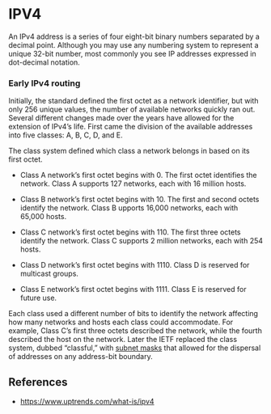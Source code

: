 # IPV4

An IPv4 address is a series of four eight-bit binary numbers separated by a decimal point. Although you may use any numbering system to represent a unique 32-bit number, most commonly you see IP addresses expressed in dot-decimal notation.

### Early IPv4 routing

Initially, the standard defined the first octet as a network identifier, but with only 256 unique values, the number of available networks quickly ran out. Several different changes made over the years have allowed for the extension of IPv4’s life. First came the division of the available addresses into five classes: A, B, C, D, and E.

The class system defined which class a network belongs in based on its first octet.

- Class A network’s first octet begins with 0. The first octet identifies the network. Class A supports 127 networks, each with 16 million hosts.

- Class B network’s first octet begins with 10. The first and second octets identify the network. Class B upports 16,000 networks, each with 65,000 hosts.

- Class C network’s first octet begins with 110. The first three octets identify the network. Class C supports 2 million networks, each with 254 hosts.

- Class D network’s first octet begins with 1110. Class D is reserved for multicast groups.

- Class E network’s first octet begins with 1111. Class E is reserved for future use.

Each class used a different number of bits to identify the network affecting how many networks and hosts each class could accommodate. For example, Class C’s first three octets described the network, while the fourth described the host on the network. Later the IETF replaced the class system, dubbed “classful,” with [subnet masks](https://en.wikipedia.org/wiki/IPv4#First_and_last_subnet_addresses/#First_and_last_subnet_addresses) that allowed for the dispersal of addresses on any address-bit boundary.

## References

- https://www.uptrends.com/what-is/ipv4
